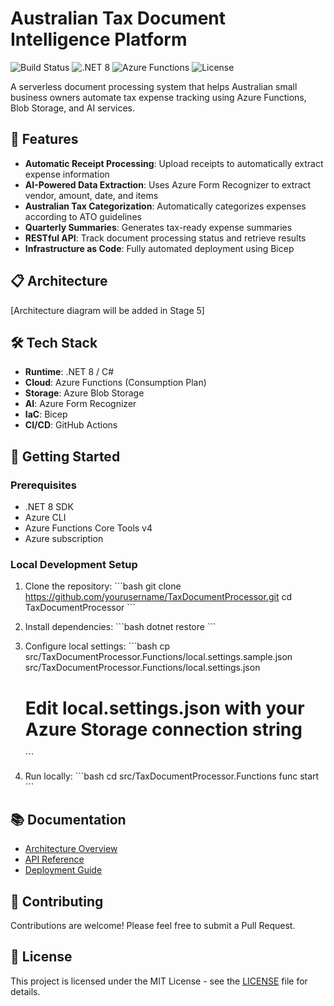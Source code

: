 # Australian Tax Document Intelligence Platform

![Build Status](https://github.com/yourusername/TaxDocumentProcessor/workflows/Deploy%20Tax%20Document%20Processor/badge.svg)
![.NET 8](https://img.shields.io/badge/.NET-8.0-purple)
![Azure Functions](https://img.shields.io/badge/Azure-Functions-blue)
![License](https://img.shields.io/badge/license-MIT-green)

A serverless document processing system that helps Australian small business owners automate tax expense tracking using Azure Functions, Blob Storage, and AI services.

## 🚀 Features

- **Automatic Receipt Processing**: Upload receipts to automatically extract expense information
- **AI-Powered Data Extraction**: Uses Azure Form Recognizer to extract vendor, amount, date, and items
- **Australian Tax Categorization**: Automatically categorizes expenses according to ATO guidelines
- **Quarterly Summaries**: Generates tax-ready expense summaries
- **RESTful API**: Track document processing status and retrieve results
- **Infrastructure as Code**: Fully automated deployment using Bicep

## 📋 Architecture

[Architecture diagram will be added in Stage 5]

## 🛠️ Tech Stack

- **Runtime**: .NET 8 / C#
- **Cloud**: Azure Functions (Consumption Plan)
- **Storage**: Azure Blob Storage
- **AI**: Azure Form Recognizer
- **IaC**: Bicep
- **CI/CD**: GitHub Actions

## 🚦 Getting Started

### Prerequisites
- .NET 8 SDK
- Azure CLI
- Azure Functions Core Tools v4
- Azure subscription

### Local Development Setup

1. Clone the repository:
   \`\`\`bash
   git clone https://github.com/yourusername/TaxDocumentProcessor.git
   cd TaxDocumentProcessor
   \`\`\`

2. Install dependencies:
   \`\`\`bash
   dotnet restore
   \`\`\`

3. Configure local settings:
   \`\`\`bash
   cp src/TaxDocumentProcessor.Functions/local.settings.sample.json src/TaxDocumentProcessor.Functions/local.settings.json
   # Edit local.settings.json with your Azure Storage connection string
   \`\`\`

4. Run locally:
   \`\`\`bash
   cd src/TaxDocumentProcessor.Functions
   func start
   \`\`\`

## 📚 Documentation

- [Architecture Overview](docs/architecture.md)
- [API Reference](docs/api-reference.md)
- [Deployment Guide](docs/deployment.md)

## 🤝 Contributing

Contributions are welcome! Please feel free to submit a Pull Request.

## 📄 License

This project is licensed under the MIT License - see the [LICENSE](LICENSE) file for details.